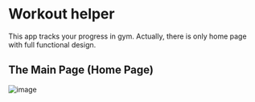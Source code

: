 # Workout helper

This app tracks your progress in gym. Actually, there is only home page with full functional design.

## The Main Page (Home Page)
![image](https://github.com/code2solving/workout_app_flutterDesign/assets/113906959/f1f68441-43b2-4e78-901d-a4cb262d6a62)

